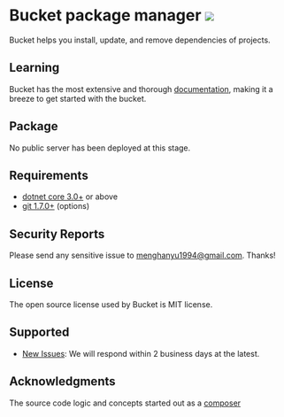 # Bucket package manager ![](https://github.com/getbucket/bucket/workflows/bucket/badge.svg)

Bucket helps you install, update, and remove dependencies of projects.

## Learning

Bucket has the most extensive and thorough [documentation](https://github.com/getbucket/bucket/wiki), making it a breeze to get started with the bucket.

## Package

No public server has been deployed at this stage.

## Requirements

- [dotnet core 3.0+](https://dotnet.microsoft.com/download) or above
- [git 1.7.0+](https://git-scm.com/) (options)

## Security Reports

Please send any sensitive issue to [menghanyu1994@gmail.com](mailto:menghanyu1994@gmail.com). Thanks!

## License

The open source license used by Bucket is MIT license. 

## Supported

- [New Issues](https://github.com/getbucket/bucket/issues): We will respond within 2 business days at the latest.

## Acknowledgments

The source code logic and concepts started out as a [composer](https://github.com/composer/composer)
